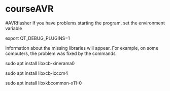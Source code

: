 # courseAVR

#AVRflasher
If you have problems starting the program, set the environment variable

export QT_DEBUG_PLUGINS=1

Information about the missing libraries will appear. For example, on some computers, the problem was fixed by the commands

sudo apt install libxcb-xinerama0

sudo apt install libxcb-icccm4

sudo apt install libxkbcommon-x11-0

